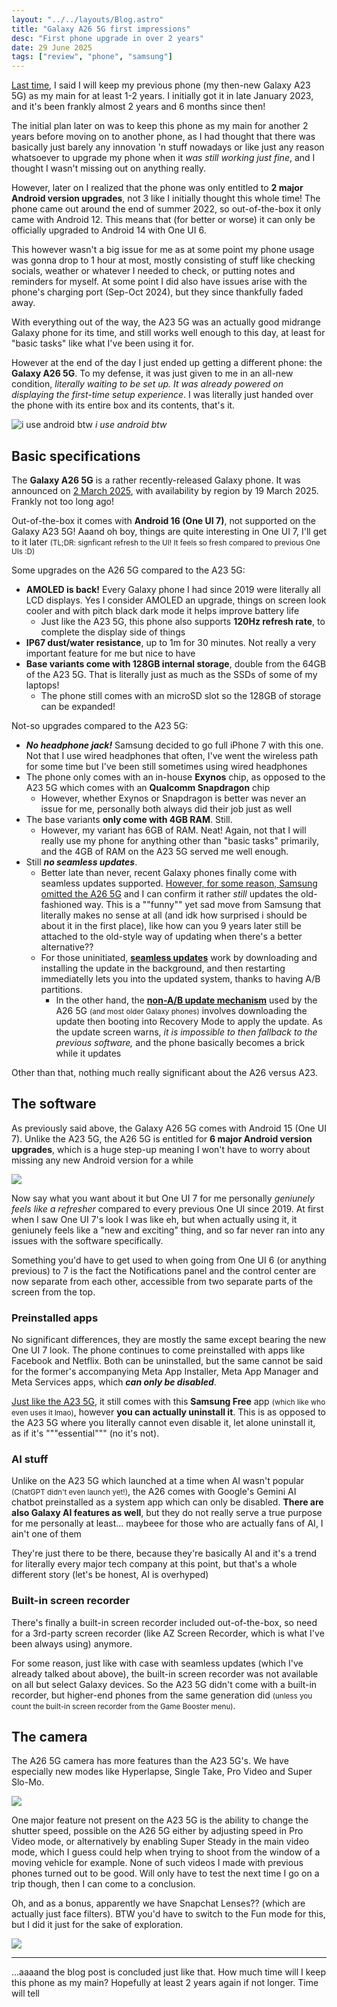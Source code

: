 ```yaml
---
layout: "../../layouts/Blog.astro"
title: "Galaxy A26 5G first impressions"
desc: "First phone upgrade in over 2 years"
date: 29 June 2025
tags: ["review", "phone", "samsung"]
---
```

[Last time](/lynxblog/2023/03/05/galaxy-a23-5g-one-month-review-why-switched.html), I said I will keep my previous phone (my then-new Galaxy A23 5G) as my main for at least 1-2 years. I initially got it in late January 2023, and it's been frankly almost 2 years and 6 months since then!

The initial plan later on was to keep this phone as my main for another 2 years before moving on to another phone, as I had thought that there was basically just barely any innovation 'n stuff nowadays or like just any reason whatsoever to upgrade my phone when it *was still working just fine*, and I thought I wasn't missing out on anything really.

However, later on I realized that the phone was only entitled to **2 major Android version upgrades**, not 3 like I initially thought this whole time! The phone came out around the end of summer 2022, so out-of-the-box it only came with Android 12. This means that (for better or worse) it can only be officially upgraded to Android 14 with One UI 6.

This however wasn't a big issue for me as at some point my phone usage was gonna drop to 1 hour at most, mostly consisting of stuff like checking socials, weather or whatever I needed to check, or putting notes and reminders for myself. At some point I did also have issues arise with the phone's charging port (Sep-Oct 2024), but they since thankfully faded away.

With everything out of the way, the A23 5G was an actually good midrange Galaxy phone for its time, and still works well enough to this day, at least for "basic tasks" like what I've been using it for.

However at the end of the day I just ended up getting a different phone: the **Galaxy A26 5G**. To my defense, it was just given to me in an all-new condition, *literally waiting to be set up. It was already powered on displaying the first-time setup experience*. I was literally just handed over the phone with its entire box and its contents, that's it.

![i use android btw](http://clyron.is-a.dev/img/blog/41.png)
*i use android btw*

## Basic specifications
The **Galaxy A26 5G** is a rather recently-released Galaxy phone. It was announced on [2 March 2025](https://en.wikipedia.org/wiki/Samsung_Galaxy_A26_5G), with availability by region by 19 March 2025. Frankly not too long ago!

Out-of-the-box it comes with **Android 16 (One UI 7)**, not supported on the Galaxy A23 5G! Aaand oh boy, things are quite interesting in One UI 7, I'll get to it later
<small>(TL;DR: signficant refresh to the UI! It feels so fresh compared to previous One UIs :D)</small>

Some upgrades on the A26 5G compared to the A23 5G:
- **AMOLED is back!** Every Galaxy phone I had since 2019 were literally all LCD displays. Yes I consider AMOLED an upgrade, things on screen look cooler and with pitch black dark mode it helps improve battery life
   - Just like the A23 5G, this phone also supports **120Hz refresh rate**, to complete the display side of things
- **IP67 dust/water resistance**, up to 1m for 30 minutes. Not really a very important feature for me but nice to have
- **Base variants come with 128GB internal storage**, double from the 64GB of the A23 5G. That is literally just as much as the SSDs of some of my laptops!
   - The phone still comes with an microSD slot so the 128GB of storage can be expanded!

Not-so upgrades compared to the A23 5G:
- ***No headphone jack!*** Samsung decided to go full iPhone 7 with this one. Not that I use wired headphones that often, I've went the wireless path for some time but I've been still sometimes using wired headphones
- The phone only comes with an in-house **Exynos** chip, as opposed to the A23 5G which comes with an **Qualcomm Snapdragon** chip
    - However, whether Exynos or Snapdragon is better was never an issue for me, personally both always did their job just as well
- The base variants **only come with 4GB RAM**. Still.
    - However, my variant has 6GB of RAM. Neat! Again, not that I will really use my phone for anything other than "basic tasks" primarily, and the 4GB of RAM on the A23 5G served me well enough.
- Still ***no seamless updates***.
    - Better late than never, recent Galaxy phones finally come with seamless updates supported. [However, for some reason, Samsung omitted the A26 5G](https://r2.community.samsung.com/t5/Galaxy-A/Samsung-Galaxy-A26-Update-and-Seamless-Updates/td-p/19010213) and I can confirm it rather *still* updates the old-fashioned way. This is a ""funny"" yet sad move from Samsung that literally makes no sense at all (and idk how surprised i should be about it in the first place), like how can you 9 years later still be attached to the old-style way of updating when there's a better alternative??
    - For those uninitiated, [**seamless updates**](https://source.android.com/docs/core/ota/ab) work by downloading and installing the update in the background, and then restarting immediatelly lets you into the updated system, thanks to having A/B partitions. 
       - In the other hand, the [**non-A/B update mechanism**](https://source.android.com/docs/core/ota/nonab) used by the A26 5G <small>(and most older Galaxy phones)</small> involves downloading the update then booting into Recovery Mode to apply the update. As the update screen warns, *it is impossible to then fallback to the previous software,* and the phone basically becomes a brick while it updates

Other than that, nothing much really significant about the A26 versus A23.

## The software
As previously said above, the Galaxy A26 5G comes with Android 15 (One UI 7). Unlike the A23 5G, the A26 5G is entitled for **6 major Android version upgrades**, which is a huge step-up meaning I won't have to worry about missing any new Android version for a while

![](http://clyron.is-a.dev/img/blog/39.png)

Now say what you want about it but One UI 7 for me personally *geniunely feels like a refresher* compared to every previous One UI since 2019. At first when I saw One UI 7's look I was like eh, but when actually using it, it geniunely feels like a "new and exciting" thing, and so far never ran into any issues with the software specifically.

Something you'd have to get used to when going from One UI 6 (or anything previous) to 7 is the fact the Notifications panel and the control center are now separate from each other, accessible from two separate parts of the screen from the top.

### Preinstalled apps
No significant differences, they are mostly the same except bearing the new One UI 7 look. The phone continues to come preinstalled with apps like Facebook and Netflix. Both can be uninstalled, but the same cannot be said for the former's accompanying Meta App Installer, Meta App Manager and Meta Services apps, which ***can only be disabled***.

[Just like the A23 5G](https://wetdry.world/@lynxmic/109757111919386114), it still comes with this **Samsung Free** app <small>(which like who even uses it lmao)</small>, however **you can actually uninstall it**. This is as opposed to the A23 5G where you literally cannot even disable it, let alone uninstall it, as if it's """essential""" (no it's not).

### AI stuff
Unlike on the A23 5G which launched at a time when AI wasn't popular <small>(ChatGPT didn't even launch yet!)</small>, the A26 comes with Google's Gemini AI chatbot preinstalled as a system app which can only be disabled. **There are also Galaxy AI features as well**, but they do not really serve a true purpose for me personally at least... maybeee for those who are actually fans of AI, I ain't one of them

They're just there to be there, because they're basically AI and it's a trend for literally every major tech company at this point, but that's a whole different story (let's be honest, AI is overhyped)

### Built-in screen recorder
There's finally a built-in screen recorder included out-of-the-box, so need for a 3rd-party screen recorder (like AZ Screen Recorder, which is what I've been always using) anymore.

For some reason, just like with case with seamless updates (which I've already talked about above), the built-in screen recorder was not available on all but select Galaxy devices. So the A23 5G didn't come with a built-in recorder, but higher-end phones from the same generation did <small>(unless you count the built-in screen recorder from the Game Booster menu)</small>.

## The camera
The A26 5G camera has more features than the A23 5G's. We have especially new modes like Hyperlapse, Single Take, Pro Video and Super Slo-Mo.

![](http://clyron.is-a.dev/img/blog/38.png)

One major feature not present on the A23 5G is the ability to change the shutter speed, possible on the A26 5G either by adjusting speed in Pro Video mode, or alternatively by enabling Super Steady in the main video mode, which I guess could help when trying to shoot from the window of a moving vehicle for example. None of such videos I made with previous phones turned out to be good. Will only have to test the next time I go on a trip though, then I can come to a conclusion.

Oh, and as a bonus, apparently we have Snapchat Lenses?? (which are actually just face filters). BTW you'd have to switch to the Fun mode for this, but I did it just for the sake of exploration.

![](http://clyron.is-a.dev/img/blog/40.png)

---
...aaaand the blog post is concluded just like that. How much time will I keep this phone as my main? Hopefully at least 2 years again if not longer. Time will tell
